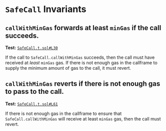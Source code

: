 # `SafeCall` Invariants

## `callWithMinGas` forwards at least `minGas` if the call succeeds.
**Test:** [`SafeCall.t.sol#L30`](../contracts/test/invariants/SafeCall.t.sol#L30)

If the call to `SafeCall.callWithMinGas` succeeds, then the call must have received at *least* `minGas` gas. If there is not enough gas in the callframe to supply the minimum amount of gas to the call, it must revert. 


## `callWithMinGas` reverts if there is not enough gas to pass to the call.
**Test:** [`SafeCall.t.sol#L61`](../contracts/test/invariants/SafeCall.t.sol#L61)

If there is not enough gas in the callframe to ensure that `SafeCall.callWithMinGas` will receive at least `minGas` gas, then the call must revert. 

